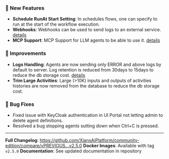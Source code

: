 ### 🚀 New Features

- **Schedule RunAt Start Setting**: In schedules flows, one can specify to run at the start of the workflow execution.
- **Webhooks**: Webhooks can be used to send logs to an external service. [details](https://xiansaiplatform.github.io/XiansAi.PublicDocs/2-agent-communication/17-webhooks/)
- **MCP Support**: MCP Support for LLM agents to be able to use it. [details](https://xiansaiplatform.github.io/XiansAi.PublicDocs/n-encyclopedia/mcp-integration/)

### 🔧 Improvements

- **Logs Handling**: Agents are now sending only ERROR and above logs by default to server. Log retention is reduced from 30days to 15days to reduce the db storage cost. [details](https://xiansaiplatform.github.io/XiansAi.PublicDocs/n-encyclopedia/logging/#step-2-configure-logging)
- **Trim Large Activities**: Large (>10K) inputs and outputs of activities histories are now removed from the database to reduce the db storage cost.

### 🐛 Bug Fixes

- Fixed issue with KeyCloak authentication in UI Portal not letting admin to delete agent definitions.
- Resolved a bug stopping agents sutting down when Ctrl+C is pressed.

---

**Full Changelog**: https://github.com/XiansAiPlatform/community-edition/compare/vPREVIOUS...v2.5.0
**Docker Images**: Available with tag `v2.5.0`
**Documentation**: See updated documentation in repository

<!-- 
INSTRUCTIONS FOR EDITING THIS TEMPLATE:
1. Replace placeholder text with actual changes
2. Remove sections that don't apply to this release
3. Add specific version numbers and dates where needed
4. Include links to relevant PRs, issues, or documentation
5. Test all code examples and commands
6. Review for clarity and completeness before release
-->
